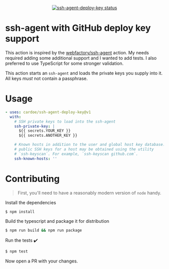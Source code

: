 <p align="center">
  <a href="https://github.com/cardoe/ssh-agent-deploy-key"><img alt="ssh-agent-deploy-key status" src="https://github.com/cardoe/ssh-agent-deploy-key/workflows/build-test/badge.svg"></a>
</p>

# ssh-agent with GitHub deploy key support

This action is inspired by the [webfactory/ssh-agent](https://github.com/webfactory/ssh-agent) action.
My needs required adding some additional support and I wanted to add tests. I also preferred to use TypeScript
for some stronger validation.

This action starts an `ssh-agent` and loads the private keys you supply into it. All keys *must* not contain
a passphrase.

# Usage

<!-- start usage -->
```yaml
- uses: cardoe/ssh-agent-deploy-key@v1
  with:
    # SSH private keys to load into the ssh-agent
    ssh-private-key: |
      ${{ secrets.YOUR_KEY }}
      ${{ secrets.ANOTHER_KEY }}

    # Known hosts in addition to the user and global host key database. The
    # public SSH keys for a host may be obtained using the utility
    # `ssh-keyscan`. For example, `ssh-keyscan github.com`.
    ssh-known-hosts: ''
```
<!-- end usage -->

# Contributing

> First, you'll need to have a reasonably modern version of `node` handy.

Install the dependencies
```bash
$ npm install
```

Build the typescript and package it for distribution
```bash
$ npm run build && npm run package
```

Run the tests :heavy_check_mark:
```bash
$ npm test
```

Now open a PR with your changes.
